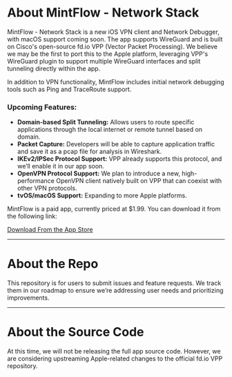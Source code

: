 # About MintFlow - Network Stack

MintFlow - Network Stack is a new iOS VPN client and Network Debugger, with macOS support coming soon. The app supports WireGuard and is built on Cisco's open-source fd.io VPP (Vector Packet Processing). We believe we may be the first to port this to the Apple platform, leveraging VPP's WireGuard plugin to support multiple WireGuard interfaces and split tunneling directly within the app.

In addition to VPN functionality, MintFlow includes initial network debugging tools such as Ping and TraceRoute support.

### Upcoming Features:
- **Domain-based Split Tunneling:** Allows users to route specific applications through the local internet or remote tunnel based on domain.
- **Packet Capture:** Developers will be able to capture application traffic and save it as a pcap file for analysis in Wireshark.
- **IKEv2/IPSec Protocol Support:** VPP already supports this protocol, and we’ll enable it in our app soon.
- **OpenVPN Protocol Support:** We plan to introduce a new, high-performance OpenVPN client natively built on VPP that can coexist with other VPN protocols.
- **tvOS/macOS Support:** Expanding to more Apple platforms.

MintFlow is a paid app, currently priced at $1.99. You can download it from the following link:

[Download From the App Store](https://apps.apple.com/app/6742394218)

---

# About the Repo

This repository is for users to submit issues and feature requests. We track them in our roadmap to ensure we’re addressing user needs and prioritizing improvements.

---

# About the Source Code

At this time, we will not be releasing the full app source code. However, we are considering upstreaming Apple-related changes to the official fd.io VPP repository.
